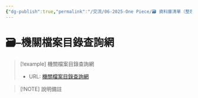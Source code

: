 ```yaml
---
{"dg-publish":true,"permalink":"/交流/06-2025-One Piece/🗃️ 資料庫清單（整理中）/機關檔案目錄查詢網/","title":"機關檔案目錄查詢網","tags":["文史資料","🗃️資料庫"],"noteIcon":"3","created":"2025-05-30T05:15:40.909+08:00","updated":"2025-05-30T05:16:17.376+08:00"}
---
```




# 🗃️–機關檔案目錄查詢網



> [!example] 機關檔案目錄查詢網
> - URL: [機關檔案目錄查詢網](https://near.archives.gov.tw/home)



> [!NOTE] 說明備註
> 


